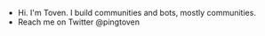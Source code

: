 - Hi. I'm Toven. I build communities and bots, mostly communities.
- Reach me on Twitter @pingtoven

<!---
ping-Toven/ping-Toven is a ✨ special ✨ repository because its `README.md` (this file) appears on your GitHub profile.
You can click the Preview link to take a look at your changes.
--->
